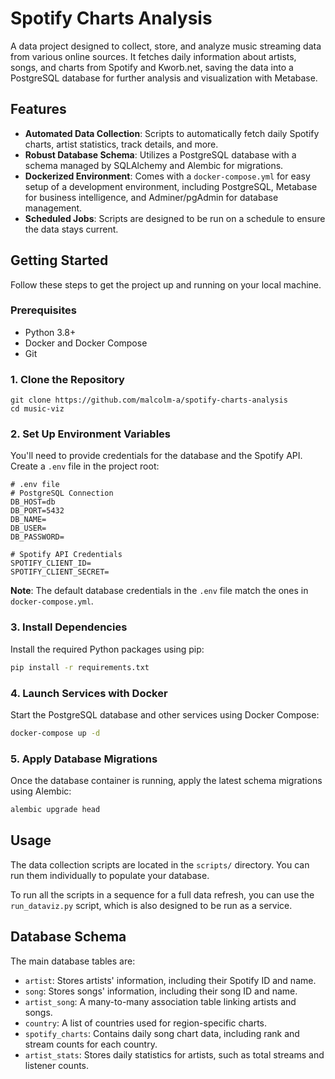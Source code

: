 # Spotify Charts Analysis

A data project designed to collect, store, and analyze music streaming data from various online sources. It fetches daily information about artists, songs, and charts from Spotify and Kworb.net, saving the data into a PostgreSQL database for further analysis and visualization with Metabase.

## Features

- **Automated Data Collection**: Scripts to automatically fetch daily Spotify charts, artist statistics, track details, and more.
- **Robust Database Schema**: Utilizes a PostgreSQL database with a schema managed by SQLAlchemy and Alembic for migrations.
- **Dockerized Environment**: Comes with a `docker-compose.yml` for easy setup of a development environment, including PostgreSQL, Metabase for business intelligence, and Adminer/pgAdmin for database management.
- **Scheduled Jobs**: Scripts are designed to be run on a schedule to ensure the data stays current.

## Getting Started

Follow these steps to get the project up and running on your local machine.

### Prerequisites

- Python 3.8+
- Docker and Docker Compose
- Git

### 1. Clone the Repository

```sh[
git clone https://github.com/malcolm-a/spotify-charts-analysis
cd music-viz
```

### 2. Set Up Environment Variables

You'll need to provide credentials for the database and the Spotify API. Create a `.env` file in the project root:

```env
# .env file
# PostgreSQL Connection
DB_HOST=db
DB_PORT=5432
DB_NAME=
DB_USER=
DB_PASSWORD=

# Spotify API Credentials
SPOTIFY_CLIENT_ID=
SPOTIFY_CLIENT_SECRET=
```
**Note**: The default database credentials in the `.env` file match the ones in `docker-compose.yml`.

### 3. Install Dependencies

Install the required Python packages using pip:

```sh
pip install -r requirements.txt
```

### 4. Launch Services with Docker

Start the PostgreSQL database and other services using Docker Compose:

```sh
docker-compose up -d
```

### 5. Apply Database Migrations

Once the database container is running, apply the latest schema migrations using Alembic:

```sh
alembic upgrade head
```

## Usage

The data collection scripts are located in the `scripts/` directory. You can run them individually to populate your database.

To run all the scripts in a sequence for a full data refresh, you can use the `run_dataviz.py` script, which is also designed to be run as a service.

## Database Schema

The main database tables are:

- `artist`: Stores artists' information, including their Spotify ID and name.
- `song`: Stores songs' information, including their song ID and name.
- `artist_song`: A many-to-many association table linking artists and songs.
- `country`: A list of countries used for region-specific charts.
- `spotify_charts`: Contains daily song chart data, including rank and stream counts for each country.
- `artist_stats`: Stores daily statistics for artists, such as total streams and listener counts.
